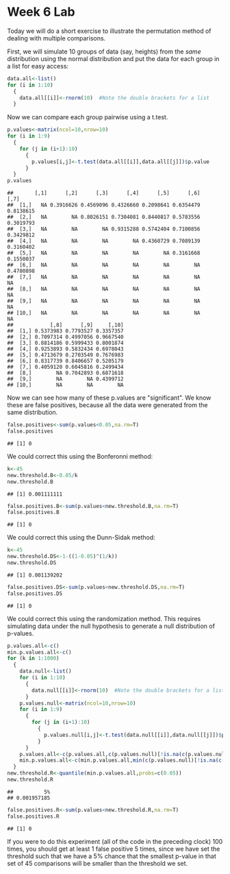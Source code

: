 Week 6 Lab
=============
  
Today we will do a short exercise to illustrate the permutation method of dealing with multiple comparisons.

First, we will simulate 10 groups of data (say, heights) from the *same* distribution using the normal distribution and put the data for each group in a list for easy access:


```r
data.all<-list()
for (i in 1:10)
  {
    data.all[[i]]<-rnorm(10)  #Note the double brackets for a list
  }
```

Now we can compare each group pairwise using a t.test.


```r
p.values<-matrix(ncol=10,nrow=10)
for (i in 1:9)
  {
    for (j in (i+1):10)
      {
        p.values[i,j]<-t.test(data.all[[i]],data.all[[j]])$p.value 
      }
  }
p.values
```

```
##       [,1]      [,2]      [,3]      [,4]      [,5]      [,6]      [,7]
##  [1,]   NA 0.3916626 0.4569096 0.4326660 0.2098641 0.6354479 0.8138615
##  [2,]   NA        NA 0.8026151 0.7304081 0.8440817 0.5783556 0.3019793
##  [3,]   NA        NA        NA 0.9315288 0.5742404 0.7100856 0.3429812
##  [4,]   NA        NA        NA        NA 0.4360729 0.7089139 0.3160402
##  [5,]   NA        NA        NA        NA        NA 0.3161668 0.1550037
##  [6,]   NA        NA        NA        NA        NA        NA 0.4780898
##  [7,]   NA        NA        NA        NA        NA        NA        NA
##  [8,]   NA        NA        NA        NA        NA        NA        NA
##  [9,]   NA        NA        NA        NA        NA        NA        NA
## [10,]   NA        NA        NA        NA        NA        NA        NA
##            [,8]      [,9]     [,10]
##  [1,] 0.5373983 0.7793527 0.3357357
##  [2,] 0.7097314 0.4997056 0.9667540
##  [3,] 0.8814186 0.5999433 0.8001874
##  [4,] 0.9253893 0.5832434 0.6978043
##  [5,] 0.4713679 0.2703549 0.7676983
##  [6,] 0.8317739 0.8406657 0.5205179
##  [7,] 0.4059120 0.6045816 0.2499434
##  [8,]        NA 0.7042893 0.6871618
##  [9,]        NA        NA 0.4399712
## [10,]        NA        NA        NA
```

Now we can see how many of these p.values are "significant". We know these are false positives, because all the data were generated from the same distribution.


```r
false.positives<-sum(p.values<0.05,na.rm=T)
false.positives
```

```
## [1] 0
```

We could correct this using the Bonferonni method:


```r
k<-45
new.threshold.B<-0.05/k
new.threshold.B
```

```
## [1] 0.001111111
```

```r
false.positives.B<-sum(p.values<new.threshold.B,na.rm=T)
false.positives.B
```

```
## [1] 0
```

We could correct this using the Dunn-Sidak method:


```r
k<-45
new.threshold.DS<-1-((1-0.05)^(1/k))
new.threshold.DS
```

```
## [1] 0.001139202
```

```r
false.positives.DS<-sum(p.values<new.threshold.DS,na.rm=T)
false.positives.DS
```

```
## [1] 0
```

We could correct this using the randomization method. This requires simulating data under the null hypothesis to generate a null distribution of p-values.



```r
p.values.all<-c()
min.p.values.all<-c()
for (k in 1:1000)
  {
    data.null<-list()
    for (i in 1:10)
      {
        data.null[[i]]<-rnorm(10)  #Note the double brackets for a list
      }
    p.values.null<-matrix(ncol=10,nrow=10)
    for (i in 1:9)
      {
        for (j in (i+1):10)
          {
            p.values.null[i,j]<-t.test(data.null[[i]],data.null[[j]])$p.value 
          }
      }
    p.values.all<-c(p.values.all,c(p.values.null)[!is.na(c(p.values.null))])
    min.p.values.all<-c(min.p.values.all,min(c(p.values.null)[!is.na(c(p.values.null))]))
  }
new.threshold.R<-quantile(min.p.values.all,probs=c(0.05))
new.threshold.R
```

```
##          5% 
## 0.001957185
```

```r
false.positives.R<-sum(p.values<new.threshold.R,na.rm=T)
false.positives.R
```

```
## [1] 0
```

If you were to do this experiment (all of the code in the preceding clock) 100 times, you should get at least 1 false positive 5 times, since we have set the threshold such that we have a 5% chance that the smallest p-value in that set of 45 comparisons will be smaller than the threshold we set.
